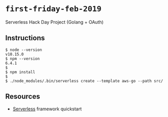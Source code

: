 # `first-friday-feb-2019`

Serverless Hack Day Project (Golang + OAuth)

## Instructions

```
$ node --version
v10.15.0
$ npm --version
6.4.1
$
$ npm install
$
$ ./node_modules/.bin/serverless create --template aws-go --path src/
```

## Resources

- [Serverless][1] framework quickstart

[1]: https://serverless.com/framework/docs/providers/aws/guide/quick-start/
